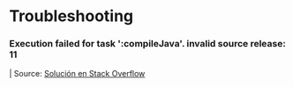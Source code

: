 # Troubleshooting

### Execution failed for task ':compileJava'. invalid source release: 11
| Source: [Solución en Stack Overflow](https://stackoverflow.com/questions/67695381/intellij-using-wrong-jdk-execution-failed-for-task-compilejava-invalid-s) 